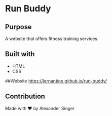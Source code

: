 # Run Buddy

## Purpose
A website that offers fitness training services.

## Built with 
* HTML
* CSS

##Website
https://lernantino.github.io/run-buddy/

## Contribution
Made with ❤️ by Alexander Singer

